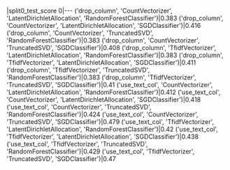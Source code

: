 |split0_test_score
0|---
('drop_column', 'CountVectorizer', 'LatentDirichletAllocation', 'RandomForestClassifier')|0.383
('drop_column', 'CountVectorizer', 'LatentDirichletAllocation', 'SGDClassifier')|0.416
('drop_column', 'CountVectorizer', 'TruncatedSVD', 'RandomForestClassifier')|0.383
('drop_column', 'CountVectorizer', 'TruncatedSVD', 'SGDClassifier')|0.408
('drop_column', 'TfidfVectorizer', 'LatentDirichletAllocation', 'RandomForestClassifier')|0.383
('drop_column', 'TfidfVectorizer', 'LatentDirichletAllocation', 'SGDClassifier')|0.411
('drop_column', 'TfidfVectorizer', 'TruncatedSVD', 'RandomForestClassifier')|0.383
('drop_column', 'TfidfVectorizer', 'TruncatedSVD', 'SGDClassifier')|0.41
('use_text_col', 'CountVectorizer', 'LatentDirichletAllocation', 'RandomForestClassifier')|0.412
('use_text_col', 'CountVectorizer', 'LatentDirichletAllocation', 'SGDClassifier')|0.418
('use_text_col', 'CountVectorizer', 'TruncatedSVD', 'RandomForestClassifier')|0.424
('use_text_col', 'CountVectorizer', 'TruncatedSVD', 'SGDClassifier')|0.479
('use_text_col', 'TfidfVectorizer', 'LatentDirichletAllocation', 'RandomForestClassifier')|0.42
('use_text_col', 'TfidfVectorizer', 'LatentDirichletAllocation', 'SGDClassifier')|0.438
('use_text_col', 'TfidfVectorizer', 'TruncatedSVD', 'RandomForestClassifier')|0.429
('use_text_col', 'TfidfVectorizer', 'TruncatedSVD', 'SGDClassifier')|0.47
